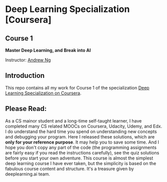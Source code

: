 # Deep Learning Specialization [Coursera]
## Course 1

**Master Deep Learning, and Break into AI**

Instructor: [Andrew Ng](http://www.andrewng.org/)

## Introduction

This repo contains all my work for Course 1 of the specialization [Deep Learning Specialization on Coursera](https://www.coursera.org/specializations/deep-learning).

## Please Read:

As a CS mainor student and a long-time self-taught learner, I have completed many CS related MOOCs on Coursera, Udacity, Udemy, and Edx. I do understand the hard time you spend on understanding new concepts and debugging your program. Here I released these solutions, which are **only for your reference purpose**. It may help you to save some time. And I hope you don't copy any part of the code (the programming assignments are fairly easy if you read the instructions carefully), see the quiz solutions before you start your own adventure. This course is almost the simplest deep learning course I have ever taken, but the simplicity is based on the fabulous course content and structure. It's a treasure given by deeplearning.ai team.
